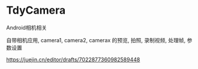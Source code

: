 # TdyCamera
Android相机相关

自带相机应用, camera1, camera2, camerax 的预览, 拍照, 录制视频, 处理帧, 参数设置

https://juejin.cn/editor/drafts/7022877360982589448


